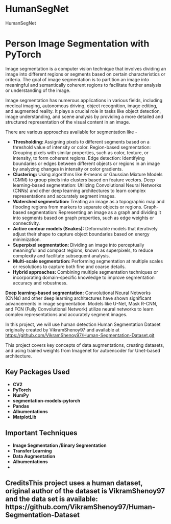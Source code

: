 # HumanSegNet
HumanSegNet
# Person Image Segmentation with PyTorch
Image segmentation is a computer vision technique that involves dividing an image into different regions or segments based on certain characteristics or criteria. The goal of image segmentation is to partition an image into meaningful and semantically coherent regions to facilitate further analysis or understanding of the image.

Image segmentation has numerous applications in various fields, including medical imaging, autonomous driving, object recognition, image editing, and augmented reality. It plays a crucial role in tasks like object detection, image understanding, and scene analysis by providing a more detailed and structured representation of the visual content in an image.

There are various approaches available for segmentation like - 
<ul>
<li><b>Thresholding: </b>Assigning pixels to different segments based on a threshold value of intensity or color.
Region-based segmentation: Grouping pixels with similar properties, such as color, texture, or intensity, to form coherent regions.
Edge detection: Identifying boundaries or edges between different objects or regions in an image by analyzing changes in intensity or color gradients.
</li> 
  
<li><b>Clustering:</b> Using algorithms like K-means or Gaussian Mixture Models (GMM) to group pixels into clusters based on feature vectors.
Deep learning-based segmentation: Utilizing Convolutional Neural Networks (CNNs) and other deep learning architectures to learn complex representations and accurately segment images.
</li>
<li><b>Watershed segmentation: </b>Treating an image as a topographic map and flooding regions from markers to separate objects or regions.
Graph-based segmentation: Representing an image as a graph and dividing it into segments based on graph properties, such as edge weights or connectivity.
  </li>
</li>
<li><b>Active contour models (Snakes):</b> Deformable models that iteratively adjust their shape to capture object boundaries based on energy minimization.
  </li>
<li><b>Superpixel segmentation: </b>Dividing an image into perceptually meaningful and compact regions, known as superpixels, to reduce complexity and facilitate subsequent analysis.
  </li>
<li><b>Multi-scale segmentation: </b>Performing segmentation at multiple scales or resolutions to capture both fine and coarse details.
<li><b>Hybrid approaches: </b>Combining multiple segmentation techniques or incorporating domain-specific knowledge to improve segmentation accuracy and robustness.
</li>
</ul>

<b>Deep learning-based segmentation:</b> Convolutional Neural Networks (CNNs) and other deep learning architectures have shown significant advancements in image segmentation. Models like U-Net, Mask R-CNN, and FCN (Fully Convolutional Network) utilize neural networks to learn complex representations and accurately segment images.

In this project, we will use human detection Human Segmentation Dataset originally created by VikramShenoy97 and available at https://github.com/VikramShenoy97/Human-Segmentation-Dataset.git




This project covers key concepts of data augmentations, creating datasets, and using trained weights from Imagenet for autoencoder for Unet-based architecture.

<h2>Key Packages Used</h2>
<ul>
  <li><b> CV2</b></li>
  <li><b> PyTorch</b></li>
  <li><b>NumPy</b> </li>
  <li><b>segmentation-models-pytorch</b> </li>
  <li> <b> Pandas</b></li>
  <li><b> Albumentations</b></li>
  <li><b>MatplotLib</b></li>
</ul>

<h2>Important Techniques</h2>
<ul>
  <li><b> Image Segmentation /Binary Segmentation </b></li>
  <li><b> Transfer Learning </b></li>
  <li><b> Data Augmentation</b></li>
  <li><b>Albumentations </b></li>
  <li><b> </b></li>
  </ul>

<h2><b> Credits</b>This project uses a human dataset, original author of the dataset is VikramShenoy97 and the data set is available: https://github.com/VikramShenoy97/Human-Segmentation-Dataset</h2>
